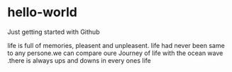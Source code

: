 # hello-world
Just getting started with Github

life is full of memories, pleasent and unpleasent. life had never been same to any persone.we can compare oure Journey of life with the ocean wave .there is always ups and downs in every ones life 
